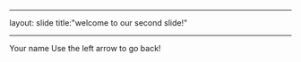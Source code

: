 ___
layout: slide
title:"welcome to our second slide!"
___
Your name
Use the left arrow to go back!
